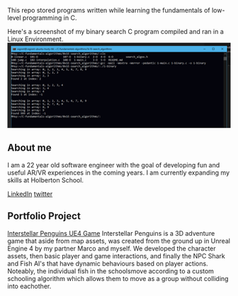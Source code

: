 This repo stored programs written while learning the fundamentals of low-level programming in C.

Here's a screenshot of my binary search C program compiled and ran in a Linux Environment.
![Simple Shell executing "ls -la"](https://github.com/Miuywu/C-fundamentals-algorithms/blob/master/binary.PNG "Screenshot")

## About me

I am a 22 year old software engineer with the goal of developing fun and useful AR/VR experiences in the coming years. I 
am currently expanding my skills at Holberton School. 
    
[LinkedIn](https://www.linkedin.com/in/minh-huy-v-531911188/)
[twitter](https://twitter.com/Miuywu)
    
## Portfolio Project

[Interstellar Penguins UE4 Game](https://github.com/inspiredtolive/Interstellar_Penguin)
Interstellar Penguins is a 3D adventure game that aside from map assets, was created from the ground up in Unreal Engine 
4 by my partner Marco and myself. We developed the character assets, then basic player and game interactions, and finally
the NPC Shark and Fish AI's that have dynamic behaviours based on player actions. Noteably, the individual fish in the
schoolsmove according to a custom schooling algorithm which allows them to move as a group without colliding into 
eachother.
